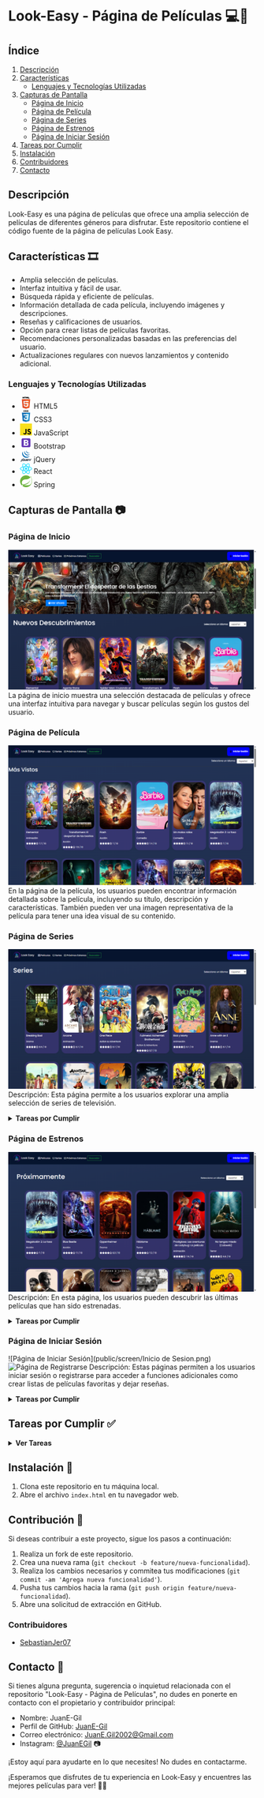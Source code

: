 # Look-Easy - Página de Películas 💻🎥

## Índice

1. [Descripción](#descripción)
2. [Características](#características)
   - [Lenguajes y Tecnologías Utilizadas](#lenguajes-y-tecnologías-utilizadas)
3. [Capturas de Pantalla](#capturas-de-pantalla)
   - [Página de Inicio](#página-de-inicio)
   - [Página de Película](#página-de-película)
   - [Página de Series](#página-de-series)
   - [Página de Estrenos](#página-de-estrenos)
   - [Página de Iniciar Sesión](#página-de-iniciar-sesión)
4. [Tareas por Cumplir](#tareas-por-cumplir)
5. [Instalación](#instalación)
6. [Contribuidores](#contribuidores)
7. [Contacto](#contacto)

## Descripción

Look-Easy es una página de películas que ofrece una amplia selección de películas de diferentes géneros para disfrutar. Este repositorio contiene el código fuente de la página de películas Look Easy.

## Características 🎞️

- Amplia selección de películas.
- Interfaz intuitiva y fácil de usar.
- Búsqueda rápida y eficiente de películas.
- Información detallada de cada película, incluyendo imágenes y descripciones.
- Reseñas y calificaciones de usuarios.
- Opción para crear listas de películas favoritas.
- Recomendaciones personalizadas basadas en las preferencias del usuario.
- Actualizaciones regulares con nuevos lanzamientos y contenido adicional.

### Lenguajes y Tecnologías Utilizadas

- ![HTML5](public/icons/html.png) HTML5
- ![CSS3](public/icons/css3.png) CSS3
- ![JavaScript](public/icons/javascript.png) JavaScript
- ![Bootstrap](public/icons/bootstrap.png) Bootstrap
- ![jQuery](public/icons/jquery.png) jQuery
- ![React](public/icons/react.png) React
- ![Spring](public/icons/spring.png) Spring

## Capturas de Pantalla 📷

### Página de Inicio

![Página de Inicio](public/screen/Home.png)
La página de inicio muestra una selección destacada de películas y ofrece una interfaz intuitiva para navegar y buscar películas según los gustos del usuario.

### Página de Película

![Página de Película](public/screen/Movies.png)
En la página de la película, los usuarios pueden encontrar información detallada sobre la película, incluyendo su título, descripción y características. También pueden ver una imagen representativa de la película para tener una idea visual de su contenido.

### Página de Series

![Página de Series](public/screen/Series.png)
Descripción: Esta página permite a los usuarios explorar una amplia selección de series de televisión.
<details>
  <summary><strong>Tareas por Cumplir</strong></summary>

-   [ ] Agregar la opción de clasificar las series por género.
-   [ ] Implementar una función de reproducción de episodios.
</details>

### Página de Estrenos

![Página de Estrenos](public/screen/Premier.png)
Descripción: En esta página, los usuarios pueden descubrir las últimas películas que han sido estrenadas.
<details>
  <summary><strong>Tareas por Cumplir</strong></summary>

-   [x] Mostrar información adicional sobre cada película en la página de estrenos.
-   [ ] Implementar una función de notificación para nuevos estrenos.
</details>

### Página de Iniciar Sesión

![Página de Iniciar Sesión](public/screen/Inicio de Sesion.png)
![Página de Registrarse](screenshots/registrarse.png)
Descripción: Estas páginas permiten a los usuarios iniciar sesión o registrarse para acceder a funciones adicionales como crear listas de películas favoritas y dejar reseñas.
<details>
  <summary><strong>Tareas por Cumplir</strong></summary>

-   [ ] Implementar la funcionalidad de registro con cuentas de redes sociales.
</details>


## Tareas por Cumplir ✅

<details>
  <summary><strong>Ver Tareas</strong></summary>

- [x] Mejorar la interfaz de usuario para una experiencia más atractiva.
- [x] Implementar la función de búsqueda avanzada para facilitar la búsqueda de películas por género, año, etc.
- [x] Añadir la opción de ver trailers de películas.
- [ ] Desarrollar la funcionalidad de crear listas personalizadas de películas.
- [ ] Mejorar el rendimiento y la optimización del código.
</details>

## Instalación 🚀

1. Clona este repositorio en tu máquina local.
2. Abre el archivo `index.html` en tu navegador web.

## Contribución 👥

Si deseas contribuir a este proyecto, sigue los pasos a continuación:

1. Realiza un fork de este repositorio.
2. Crea una nueva rama (`git checkout -b feature/nueva-funcionalidad`).
3. Realiza los cambios necesarios y commitea tus modificaciones (`git commit -am 'Agrega nueva funcionalidad'`).
4. Pusha tus cambios hacia la rama (`git push origin feature/nueva-funcionalidad`).
5. Abre una solicitud de extracción en GitHub.

### Contribuidores

- [SebastianJer07](https://github.com/SebastianJer07)

## Contacto 📧

Si tienes alguna pregunta, sugerencia o inquietud relacionada con el repositorio "Look-Easy - Página de Películas", no dudes en ponerte en contacto con el propietario y contribuidor principal:

- Nombre: JuanE-Gil
- Perfil de GitHub: [JuanE-Gil](https://github.com/JuanE-Gil)
- Correo electrónico: JuanE.Gil2002@Gmail.com
- Instagram: [@JuanEGil](https://www.instagram.com/juane.gil02/) 📷

¡Estoy aquí para ayudarte en lo que necesites! No dudes en contactarme.

¡Esperamos que disfrutes de tu experiencia en Look-Easy y encuentres las mejores películas para ver! 🎉🍿
